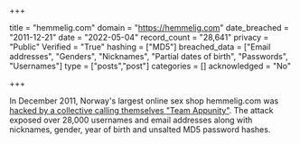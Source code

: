 +++

title = "hemmelig.com"
domain = "https://hemmelig.com"
date_breached = "2011-12-21"
date = "2022-05-04"
record_count = "28,641"
privacy = "Public"
Verified = "True"
hashing = ["MD5"]
breached_data = ["Email addresses", "Genders", "Nicknames", "Partial dates of birth", "Passwords", "Usernames"]
type = ["posts","post"]
categories = []
acknowledged = "No"


+++


In December 2011, Norway's largest online sex shop hemmelig.com was <a href="http://www.dazzlepod.com/hemmelig/?page=93" target="_blank" rel="noopener">hacked by a collective calling themselves &quot;Team Appunity&quot;</a>. The attack exposed over 28,000 usernames and email addresses along with nicknames, gender, year of birth and unsalted MD5 password hashes.

